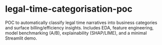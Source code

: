 # legal-time-categorisation-poc
POC to automatically classify legal time narratives into business categories and surface billing/efficiency insights. Includes EDA, feature engineering, model benchmarking (A/B), explainability (SHAP/LIME), and a minimal Streamlit demo.
